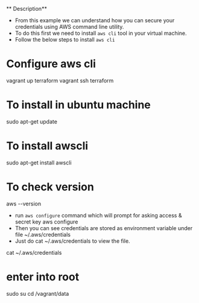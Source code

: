 ** Description**
* From this example we can understand how you can secure your credentials using AWS command line utility.
* To do this first we need to install `aws cli` tool in your virtual machine.
* Follow the below steps to install `aws cli`

# Configure aws cli


vagrant up terraform
vagrant ssh terraform

# To install in ubuntu machine
sudo apt-get update

# To install awscli
sudo apt-get install awscli

# To check version 
aws --version

- run `aws configure` command which will prompt for asking access & secret key
aws configure
- Then you can see credentials are stored as environment variable under file ~/.aws/credentials
- Just do cat  ~/.aws/credentials to view the file.

cat ~/.aws/credentials

# enter into root
sudo su
cd /vagrant/data
